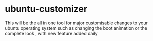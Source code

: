 # ubuntu-customizer
This will be the all in one tool for major customisable changes to your ubuntu operating system such as changing the boot animation or the complete look , with new feature added daily

